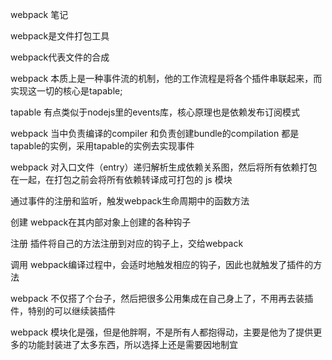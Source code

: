 webpack 笔记

webpack是文件打包工具

webpack代表文件的合成

webpack 本质上是一种事件流的机制，他的工作流程是将各个插件串联起来，而实现这一切的核心是tapable;

tapable 有点类似于nodejs里的events库，核心原理也是依赖发布订阅模式

webpack 当中负责编译的compiler 和负责创建bundle的compilation 都是tapable的实例，采用tapable的实例去实现事件

webpack 对入口文件（entry）递归解析生成依赖关系图，然后将所有依赖打包在一起，在打包之前会将所有依赖转译成可打包的 js 模块

通过事件的注册和监听，触发webpack生命周期中的函数方法

创建 webpack在其内部对象上创建的各种钩子

注册 插件将自己的方法注册到对应的钩子上，交给webpack

调用 webpack编译过程中，会适时地触发相应的钩子，因此也就触发了插件的方法

webpack 不仅搭了个台子，然后把很多公用集成在自己身上了，不用再去装插件，特别的可以继续装插件

webpack 模块化是强，但是他胖啊，不是所有人都抱得动，主要是他为了提供更多的功能封装进了太多东西，所以选择上还是需要因地制宜
